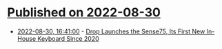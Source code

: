 # [Published on 2022-08-30](index.md)

* [2022-08-30, 16:41:00](https://it.slashdot.org/story/22/08/30/1640226/drop-launches-the-sense75-its-first-new-in-house-keyboard-since-2020?utm_source=rss1.0mainlinkanon&utm_medium=feed) - [Drop Launches the Sense75, Its First New In-House Keyboard Since 2020](https://it.slashdot.org/story/22/08/30/1640226/drop-launches-the-sense75-its-first-new-in-house-keyboard-since-2020?utm_source=rss1.0mainlinkanon&utm_medium=feed)
